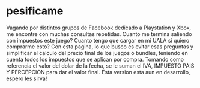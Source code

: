 # pesificame
Vagando por distintos grupos de Facebook dedicado a Playstation y Xbox, me encontre con muchas consultas repetidas. Cuanto me termina saliendo con impuestos este juego?
Cuanto tengo que cargar en mi UALA si quiero comprarme esto?
Con esta pagina, lo que busco es evitar esas preguntas y simplificar el calculo del precio final de los juegos o bundles, teniendo en cuenta todos los impuestos
que se aplican por compra. 
Tomando como referencia el valor del dolar de la fecha, se le suman el IVA, IMPUESTO PAIS Y PERCEPCION para dar el valor final.
Esta version esta aun en desarrollo, espero les sirva!
